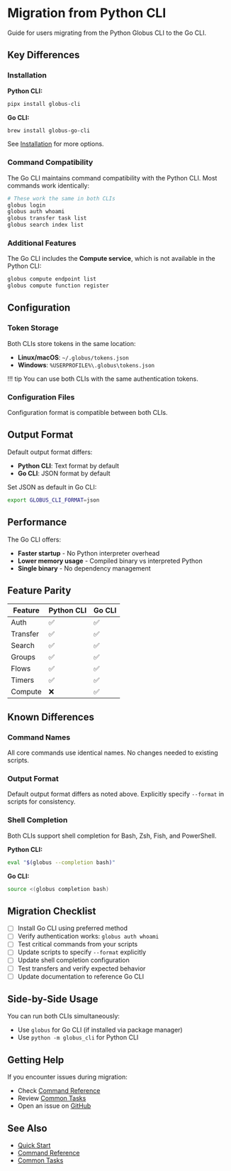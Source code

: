 # Migration from Python CLI

Guide for users migrating from the Python Globus CLI to the Go CLI.

## Key Differences

### Installation

**Python CLI:**

```bash
pipx install globus-cli
```

**Go CLI:**

```bash
brew install globus-go-cli
```

See [Installation](../getting-started/installation.md) for more options.

### Command Compatibility

The Go CLI maintains command compatibility with the Python CLI. Most commands work identically:

```bash
# These work the same in both CLIs
globus login
globus auth whoami
globus transfer task list
globus search index list
```

### Additional Features

The Go CLI includes the **Compute service**, which is not available in the Python CLI:

```bash
globus compute endpoint list
globus compute function register
```

## Configuration

### Token Storage

Both CLIs store tokens in the same location:

- **Linux/macOS**: `~/.globus/tokens.json`
- **Windows**: `%USERPROFILE%\.globus\tokens.json`

!!! tip
    You can use both CLIs with the same authentication tokens.

### Configuration Files

Configuration format is compatible between both CLIs.

## Output Format

Default output format differs:

- **Python CLI**: Text format by default
- **Go CLI**: JSON format by default

Set JSON as default in Go CLI:

```bash
export GLOBUS_CLI_FORMAT=json
```

## Performance

The Go CLI offers:

- **Faster startup** - No Python interpreter overhead
- **Lower memory usage** - Compiled binary vs interpreted Python
- **Single binary** - No dependency management

## Feature Parity

| Feature | Python CLI | Go CLI |
|---------|------------|--------|
| Auth | ✅ | ✅ |
| Transfer | ✅ | ✅ |
| Search | ✅ | ✅ |
| Groups | ✅ | ✅ |
| Flows | ✅ | ✅ |
| Timers | ✅ | ✅ |
| Compute | ❌ | ✅ |

## Known Differences

### Command Names

All core commands use identical names. No changes needed to existing scripts.

### Output Format

Default output format differs as noted above. Explicitly specify `--format` in scripts for consistency.

### Shell Completion

Both CLIs support shell completion for Bash, Zsh, Fish, and PowerShell.

**Python CLI:**

```bash
eval "$(globus --completion bash)"
```

**Go CLI:**

```bash
source <(globus completion bash)
```

## Migration Checklist

- [ ] Install Go CLI using preferred method
- [ ] Verify authentication works: `globus auth whoami`
- [ ] Test critical commands from your scripts
- [ ] Update scripts to specify `--format` explicitly
- [ ] Update shell completion configuration
- [ ] Test transfers and verify expected behavior
- [ ] Update documentation to reference Go CLI

## Side-by-Side Usage

You can run both CLIs simultaneously:

- Use `globus` for Go CLI (if installed via package manager)
- Use `python -m globus_cli` for Python CLI

## Getting Help

If you encounter issues during migration:

- Check [Command Reference](../reference/index.md)
- Review [Common Tasks](common-tasks.md)
- Open an issue on [GitHub](https://github.com/scttfrdmn/globus-go-cli/issues)

## See Also

- [Quick Start](../getting-started/quickstart.md)
- [Command Reference](../reference/index.md)
- [Common Tasks](common-tasks.md)
